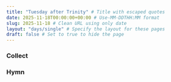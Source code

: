 ```yaml
---
title: "Tuesday after Trinity" # Title with escaped quotes
date: 2025-11-18T00:00:00+00:00 # Use-MM-DDTHH:MM format
slug: 2025-11-18 # Clean URL using only date
layout: "days/single" # Specify the layout for these pages
draft: false # Set to true to hide the page
---
```


### Collect


### Hymn